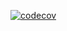 [![codecov](https://codecov.io/gh/xyligan2222/job4j_design/branch/master/graph/badge.svg)](https://codecov.io/gh/xyligan2222/job4j_pooh)